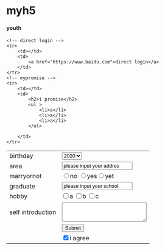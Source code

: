 # myh5
<!DOCTYPE html>
<html lang="zh-CN">

<head>
    <meta charset="UTF-8">
    <meta name="viewport" content="width=device-width, initial-scale=1.0">
    <title>yi</title>
</head>

<body>
<h4>youth</h4>
<!-- <img src="1.jpg" alt="aa"> -->
<table width="500">
    <form >
    <!-- sex -- >
    <tr>
        <td>sex</td>
        <td>
            <input type="radio" id="f" name="f"><label for="f">man </label>
            <input name="f"  type="radio" id='fm'> <label for="fm">woman</label>
        </td>
    </tr>
    <!-- birth -->
    <tr>
        <td>birthday</td>
        <td>
            <select >
                <option >2020</option>
                <option >2019</option>
            </select>
        </td>
    </tr>
    <!-- area -->
    <tr>
        <td>area</td>
        <td>
            <input type="text" value="please input your addres"
        </td>
    </tr>
    <!-- marry -->
    <tr>
        <td>marryornot</td>
        <td>
            <input type="radio" name="a">no <input type="radio" name="a">yes<input type="radio" name="a">yet
        </td>
    </tr>
    <!-- graduate -->
    <tr>
        <td>graduate</td>
        <td>
            <input type="text" value="please input your school"
        </td>
    </tr>
    <!-- hobby -->
    <tr>
        <td>hobby</td>
        <td>
            <input type="checkbox" >a <input type="checkbox" >b <input type="checkbox" >c
        </td>
    </tr>
    <!-- intoduce -->
    <tr>
        <td>self introduction</td>
        <td>
           <textarea name="" id="" cols="25" rows="3"></textarea>
        </td>
    </tr>
    <!-- registe -->
    <tr>
        <td></td>
        <td>
           <input type="submit" values="register">
        </td>
    </tr>
    <!-- agree regular -->
    <tr>
        <td></td>
        <td>
            <input type="checkbox" checked="checked">i agree
        </td>
    </tr>
 
    <!-- direct login -->
    <tr>
        <td></td>
        <td>
            <a href="https://www.baidu.com">direct login</a>
        </td>
    </tr>
    <!-- mypromise -->
    <tr>
        <td></td>
        <td>
            <h2>i promise</h2>
            <ul >
                <li>a</li>   
                <li>a</li>
                <li>a</li>
            </ul>
            
        </td>
    </tr>
   
</table>

</form>
</body>

</html>
